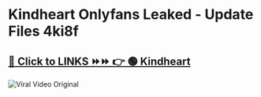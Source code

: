 
 # Kindheart Onlyfans Leaked - Update Files 4ki8f

## <h2><a href="https://clipsfans.com/Kindheart&ref=git">🔗 Click to LINKS ⏩⏩ 👉 🟢 Kindheart </a></h2>

<a href="https://clipsfans.com/Kindheart&ref=git" rel="nofollow" data-target="animated-image.originalLink"><img src="https://i.ibb.co.com/xMMVF88/686577567.gif" alt="Viral Video Original" style="max-width: 100%; display: inline-block;" data-target="animated-image.originalImage"></a>

